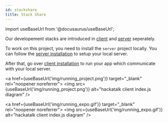 ```yaml
---
id: stackshare
title: Stack Share
---
```


import useBaseUrl from '@docusaurus/useBaseUrl';

Our developement stacks are introduced in [client](https://github.com/dooboolab/hackatalk/tree/main/client) and [server](https://github.com/dooboolab/hackatalk/tree/main/server) seperately.

To work on this project, you need to install the `server` project locally. You can follow the [server installation](/docs/server/installation) to setup your local server.

After that, go over [client installation](/docs/client/installation) to run your app which communicate with your local server.

<a href={useBaseUrl('img/running_project.png')} target="_blank" rel="noopener noreferrer">
  <img src={useBaseUrl('img/running_project.png')} alt="hackatalk client index.js diagram" />
</a>

<a href={useBaseUrl('img/running_expo.gif')} target="_blank" rel="noopener noreferrer">
  <img src={useBaseUrl('img/running_expo.gif')} alt="hackatalk client index.js diagram" />
</a>

